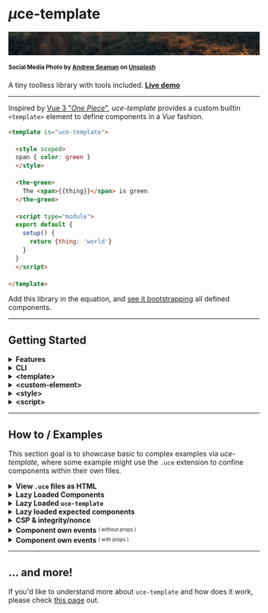 # <em>µ</em>ce-template

![green field](./test/uce-template-head.jpg)

<sup>**Social Media Photo by [Andrew Seaman](https://unsplash.com/@amseaman) on [Unsplash](https://unsplash.com/)**</sup>

A tiny toolless library with tools included. **[Live demo](https://webreflection.github.io/uce-template/test/)**

- - -

Inspired by [Vue 3 "_One Piece_"](https://github.com/vuejs/vue-next/releases/tag/v3.0.0), _uce-template_ provides a custom builtin `<template>` element to define components in a _Vue_ fashion.

```html
<template is="uce-template">

  <style scoped>
  span { color: green }
  </style>

  <the-green>
    The <span>{{thing}}</span> is green
  </the-green>

  <script type="module">
  export default {
    setup() {
      return {thing: 'world'}
    }
  }
  </script>

</template>
```

Add this library in the equation, and [see it bootstrapping](https://codepen.io/WebReflection/pen/xxVMgZx?editors=1000) all defined components.

- - -

## Getting Started

<details>
  <summary><strong>Features</strong></summary>
  <div>

  * **SSR** compatibility out of the box: components definitions land *once* so no duplicated templates are needed in both layout and *JS*
  * a simple **CLI** that converts any html page or component into its minified version and, optionally, *Babel* transpilation
  * **Custom Elements** based, including builtin extends, so that *IE11*, *Safari*, or any other browser, will work right away
  * optionally **lazy** `<template lazy>` component, to resolve their definition only when live
  * optionally **shadow**ed `<custom-element shadow>` components, and optionally shadowed `<style shadow>` styles
  * a variety of pre-defined modules to import, including a virtual `@uce` module, to create reactive *UIs* and more
  * a runtime *ESM -> CommonJS* **module** system, where relative dependencies are [resolved (once) lazily](./extra-details.md#the-lazy-js-environment), but any imported [module can be pre-defined](./extra-details.md#the-module-js-environment) through the `resolve(name, module)` exported utility
  * everything pre-bundled fits into *10K* gzipped budget, or *9K* via brotli 🦄

#### Goals

  * demonstrate that tools and tooling can be optional, thanks to the current state of the *Web*
  * avoid any debate regarding duplicated code and re-hydration cost: each component can be served through static pages or dynamic *SSR*, without needing duplicated code around
  * being ahead of time providing the long discussed partial templates already, improving the previous *HTML Imports* idea, which has been dropped anyway, and simplifying scoped styles via auto prefixes or shadow dom
  * being extremely developer friendly with a script anyone can add on any page to start with, with the optional tooling offered by the module itself to optimize stand alone components, or even whole *HTML* pages

  </div>
</details>

<details>
  <summary><strong>CLI</strong></summary>
  <div>

While it's suggested to install the *CLI* globally, due some not-super-light dependency, it's still an `npx` command away:

```sh
# check all options and usage
npx uce-template --help

# works with files
npx uce-template my-component.html

# works with stdin
cat my-component.html | uce-template
```

That's it, but of course we should be sure that produced layout still works as expected 👍

  </div>
</details>

<details>
  <summary><strong>&lt;template&gt;</strong></summary>
  <div>

Any template that extends `uce-template` *must* contain at least a custom element in it, either regular, or built-in extend:

```html
<!-- register regular-element -->
<template is="uce-template">
  <regular-element>
    regular
  </regular-element>
</template>

<!-- register builtin-element as div -->
<template is="uce-template">
  <div is="builtin-element">
    builtin
  </div>
</template>
```

Any template *might* contain a single `<script>` tag, and/or one or more `<style>` definitions.


#### &lt;slot&gt;

If a component contains `{{slot.name}}` definitions, nodes from the living *HTML*, before the component gets upgraded, will be placed in there once live.

See this [live example](https://codepen.io/WebReflection/pen/OJNdZPB?editors=1000) to understand more.

  </div>
</details>

<details>
  <summary><strong>&lt;custom-element&gt;</strong></summary>
  <div>

Each "*component*" might define itself with, or without, its own static, or dynamic, content.

Such *content* will be used to render each custom element once "*mounted*" (live) and per each reactive state change.

All **dynamic parts** must be wrapped within `{{dynamic}}` curly brackets as shown here:

```html
<my-counter>
  <button onclick={{dec}}> - </button>
  <span>{{state.count}}</span>
  <button onclick={{inc}}> + </button>
</my-counter>
```

The `state`, `dec`, and `inc` references will be passed along through the script node, if any.

Regarding **ShadowDOM**, its polyfill is not included in this project but it's possible to define a component through its *shadow root* by adding a *shadow* attribute:

```html
<my-counter shadow>
  <!-- this content will be in the shadowRoot -->
  <button onclick={{dec}}> - </button>
  <span>{{state.count}}</span>
  <button onclick={{inc}}> + </button>
</my-counter>
```

The `shadow` attribute is `open` by default, but it can also be specified as `shadow=closed`.

  </div>
</details>

<details>
  <summary><strong>&lt;style&gt;</strong></summary>
  <div>

A component can have *one or more* styles in it, within a specific *scope*:

  * a generic `<style>` will apply its content globally, useful to address `my-counter + my-counter {...}` cases, as example
  * a `<style scoped>` will apply its content prefixed with the Custom Element name (i.e. `my-counter span, my-counter button {...}`)
  * a `<style shadow>` will apply its content on top of the *shadowRoot*, assuming the component is defined with a `shadow` attribute

There is nothing special to consider here, except that *global* styles might interfere with *IE11* if too obtrusive, as once again *IE11* doesn't understand the `<template>` element purpose and behavior.

  </div>
</details>

<details>
  <summary><strong>&lt;script&gt;</strong></summary>
  <div>

A definition can contain only *one script tag* in it, and such *script* will be virtually handled like a *module*.

Since *IE11* is *not* compatible with `<template>` elements, if the `type` is not specified, *IE11* will try to evaluate all scripts on the page right-away.

Accordingly, the `type` attribute can really have any value, as it's completely irrelevant for this library, but such value must not be IE11 compatible, and `module` is just one value that *IE11* would ignore.

The script *might* contain a `default export`, or even a `module.exports = ...`, where such export *might* have a `setup(element) { ... }` method that returns what the *dynamic* parts of the component expect:

```html
<script type="module">
import {reactive} from '@uce';
export default {
  setup(element) {
    const state = reactive({ count: 0 });
    const inc = () => { state.count++ };
    const dec = () => { state.count-- };
    return {state, inc, dec};
  }
};
</script>
```

The `@uce` *reactive* helper makes it possible to automatically update the view whenever one of its properties changes.

To know more about reactive changes, please [read this Medium post](https://medium.com/@WebReflection/reactive-state-for-data-dom-78332ddafd0e).

  </div>
</details>

- - -

## How to / Examples

This section goal is to showcase basic to complex examples via *uce-template*, where some example might use the `.uce` extension to confine components within their own files.

<details>
  <summary><strong>View <code>.uce</code> files as HTML</strong></summary>
  <div>

If you are using VS Code, you can *Ctrl+Shift+p*, type *settings JSON*, choose *Open Settings (JSON)*, and add the following to such file in order to highlight `.uce` files as *HTML*:

```js
{
  "other-settings": "...",

  "files.associations": {
    "*.uce": "html"
  }
}
```

  </div>
</details>

<details>
  <summary><strong>Lazy Loaded Components</strong></summary>
  <div>

If we define components as `view/my-component.uce` we might as well decide to include these lazily, or better, only when these are found in the current page.

This approach simplifies a lot bundles, dependencies, unnecessary bloat, and it can be done by including just `uce-template` and the tiny <sup><sub>(364 bytes)</sub></sup> [uce-loader](https://github.com/WebReflection/uce-loader#readme) as bootstrap, eventually defining extra dependencies used across components.

```js
import {parse, resolve} from 'uce-loader';
import loader from 'uce-loader';

// optional components dependencies
import something from 'cool';
resolve('cool', something);

// bootstrap the loader
loader({
  on(component) {
    // ignore uce-template itself
    if (component !== 'uce-template')
      fetch(`view/${component}.uce`)
        .then(body => body.text())
        .then(definition => {
          document.body.appendChild(
            parse(definition)
          );
        });
  }
});
```

The same technique could be used directly on any *HTML* page, writing some code that might be compatible with *IE11* too.

```html
<!doctype html>
<html>
  <head>
    <script defer src="//unpkg.com/uce-template"></script>
    <script defer src="//unpkg.com/uce-loader"></script>
    <script defer>
    addEventListener(
      'DOMContentLoaded',
      function () {
        uceLoader({
          Template: customElements.get('uce-template'),
          on: function (name) {
            if (name !== 'uce-template') {
              var xhr = new XMLHttpRequest;
              var Template = this.Template;
              xhr.open('get', name + '.uce', true);
              xhr.send(null);
              xhr.onload = function () {
                document.body.appendChild(
                  Template.from(xhr.responseText)
                );
              };
            }
          }
        });
      },
      {once: true}
    );
    </script>
  </head>
  <body>
    <my-component>
      <p slot="content">
        Some content to show in <code>my-component</code>
      </p>
    </my-component>
  </body>
</html>
```

  </div>
</details>

<details>
  <summary><strong>Lazy Loaded <code>uce-template</code></strong></summary>
  <div>

If the majority of our pages don't use components at all, adding 10K+ of *JS* on top of each page might be undesired.

However, we can follow the very same *Lazy Loaded Components* approach, except our loader will be in charge of bringing in also the *uce-template* library, either when an *uce-template* itself is found, or any other component.

```js
import loader from 'uce-loader';
loader({
  on(component) {
    // first component found, load uce-template
    if (!this.q) {
      this.q = [component];
      const script = document.createElement('script');
      script.src = '//unpkg.com/uce-template';
      document.body.appendChild(script).onload = () => {
        // get the uce-template class to use its .from(...)
        this.Template = customElements.get('uce-template');
        // load all queued components
        for (var q = this.q.splice(0), i = 0; i < q.length; i++)
          this.on(q[i]);
      };
    }
    // when uce-template is loaded
    else if (this.loaded) {
      // ignore loading uce-template itself
      if (component !== 'uce-template') {
        // load the component on demand
        fetch(`view/${component}.uce`)
          .then(body => body.text())
          .then(definition => {
            document.body.appendChild(
              this.Template.from(definition)
            );
          });
      }
    }
    // if uce-template is not loaded yet
    // add the component to the queue
    else
      this.q.push(component);
  }
});
```

Using this technique, our *JS* payload per page would be now reduced to less than *0.5K* once above code gets bundled and minified, while everything else will happen automatically only if there are components somewhere in the page.

  </div>
</details>


<details>
  <summary><strong>Lazy loaded expected components</strong></summary>
  <div>

As the page could contain other custom elements from third party and libraries, it might be a good idea to predefine a well known of expected components, as opposite of trying to load any possible custom elements via the `view/${...}.uce` request.

Previous lazy loading techniques would work just fine already, but instead of checking that the component name is not `uce-template`, we could use a *Set*:

```js
loader({
  known: new Set(['some-comp', 'some-other']),
  on(component) {
    if (this.known.has(component))
      fetch(`view/${component}.uce`)
        .then(body => body.text())
        .then(definition => {
          document.body.appendChild(
            parse(definition)
          );
        });
  }
});
```

The advantage of this technique is that the `known` *Set* could be dynamically generated through the list of `view/*.uce` files so that nothing would break if the found component is not part of the *uce-template* family.

  </div>
</details>


<details>
  <summary><strong>CSP &amp; integrity/nonce</strong></summary>
  <div>

`uce-template` inevitably needs to use `Function` to evaluate either [template partials](https://github.com/WebReflection/tag-params#caveats) or in-script *require(...)*.

Accordingly, it is recommended to increase security using either the __nonce__ `IlIP3XP8dJK5dBfBYql85/Cr+RGT0D0fLUXj9LwOBeE=` or the *integrity* attribute, trusting via [CSP](https://developer.mozilla.org/en-US/docs/Web/HTTP/Headers/Content-Security-Policy) only scripts that comes from our own domain.

```html
<meta http-equiv="Content-Security-Policy" content="script-src 'self' 'unsafe-eval'">
<script defer src="/js/uce-template.js"
        integrity="sha256-IlIP3XP8dJK5dBfBYql85/Cr+RGT0D0fLUXj9LwOBeE="
        crossorigin="anonymous">
</script>
```

Please note that these values **change on every release** so please be sure you have the latest version (this README reflects the latest).

  </div>
</details>


<details>
  <summary><strong>Component own events</strong> <sup><sub>( without props )</sub></sup></summary>
  <div>

As it is for [uce](https://github.com/WebReflection/uce#readme), if the definition contains `onEvent(){...}` methods, these will be used to define the component.

However, since states are usually decoupled from the component itself, it's a good idea to use a *WeakMap* to relate any component with its state and ... don't worry, *WeakMap* is natively supported in *IE11* too!

[Live demo](https://codepen.io/WebReflection/pen/KKzERew?editors=1000)

```html
<button is="my-btn">
  Clicked {{times}} times!
</button>
<script type="module">
  const states = new WeakMap;
  export default {
    setup(element) {
      const state = {times: 0};
      states.set(element, state);
      return state;
    },
    onClick() {
      states.get(this).times++;
      // update the current view if the
      // state is not reactive
      this.render();
    }
  };
</script>
```

Please note this example covers any *state* VS *component* use case, as using the *WeakMap* is a recommendation.

  </div>
</details>

<details>
  <summary><strong>Component own events</strong> <sup><sub>( with props )</sub></sup></summary>
  <div>

If `props` object is defined, and since *props** update the view automatically once changed, we might not need a *WeakMap* to relate the component's state.

[Live demo](https://codepen.io/WebReflection/pen/XWdGqxp?editors=1000)

```html
<button is="my-btn"></button>
<template is="uce-template">
  <button is="my-btn">
    Clicked {{element.times}} times!
  </button>
  <script type="module">
    export default {
      props: {times: 0},
      setup: element => ({element}),
      onClick() {
        this.times++;
      }
    };
  </script>
</template>
```

The advantage of using props is that it's possible to define an initial state through attributes, or via direct setting it when rendered through the `html` utility, so that having a button with `times="3"`, as example, would be rendered showing *Clicked 3 times!* right away.

```html
<button is="my-btn" times="3"></button>
```

  </div>
</details>



- - -

## ... and more!

If you'd like to understand more about `uce-template` and how does it work, please check [this page](./extra-details.mds) out.
